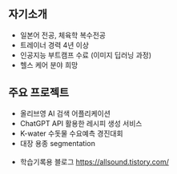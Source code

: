 ## 자기소개
* 일본어 전공, 체육학 복수전공
* 트레이너 경력 4년 이상
* 인공지능 부트캠프 수료 (이미지 딥러닝 과정)
* 헬스 케어 분야 희망

## 주요 프로젝트
* 올리브영 AI 검색 어플리케이션
* ChatGPT API 활용한 레시피 생성 서비스
* K-water 수돗물 수요예측 경진대회
* 대장 용종 segmentation
<br><br>
* 학습기록용 블로그 https://allsound.tistory.com/
